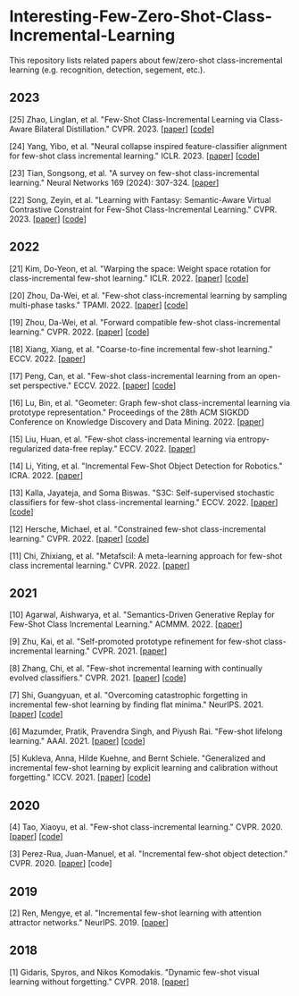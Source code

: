 # Interesting-Few-Zero-Shot-Class-Incremental-Learning
This repository lists related papers about few/zero-shot class-incremental learning (e.g. recognition, detection, segement, etc.). 

## 2023
[25] Zhao, Linglan, et al. "Few-Shot Class-Incremental Learning via Class-Aware Bilateral Distillation." CVPR. 2023. [[paper](https://openaccess.thecvf.com/content/CVPR2023/papers/Zhao_Few-Shot_Class-Incremental_Learning_via_Class-Aware_Bilateral_Distillation_CVPR_2023_paper.pdf)] [[code](https://github.com/LinglanZhao/BiDistFSCIL)]

[24] Yang, Yibo, et al. "Neural collapse inspired feature-classifier alignment for few-shot class incremental learning." ICLR. 2023. [[paper](https://arxiv.org/pdf/2302.03004.pdf)] [[code](https://github.com/NeuralCollapseApplications/FSCIL)]

[23] Tian, Songsong, et al. "A survey on few-shot class-incremental learning." Neural Networks 169 (2024): 307-324. [[paper](https://www.sciencedirect.com/science/article/pii/S0893608023006019)]

[22] Song, Zeyin, et al. "Learning with Fantasy: Semantic-Aware Virtual Contrastive Constraint for Few-Shot Class-Incremental Learning." CVPR. 2023. [[paper](https://openaccess.thecvf.com/content/CVPR2023/papers/Song_Learning_With_Fantasy_Semantic-Aware_Virtual_Contrastive_Constraint_for_Few-Shot_Class-Incremental_CVPR_2023_paper.pdf)] [[code](https://github.com/zysong0113/SAVC)]

## 2022
[21] Kim, Do-Yeon, et al. "Warping the space: Weight space rotation for class-incremental few-shot learning." ICLR. 2022. [[paper](https://openreview.net/pdf?id=kPLzOfPfA2l)] [[code](https://github.com/EdwinKim3069/WaRP-CIFSL)]

[20] Zhou, Da-Wei, et al. "Few-shot class-incremental learning by sampling multi-phase tasks." TPAMI. 2022. [[paper](https://ieeexplore.ieee.org/stamp/stamp.jsp?tp=&arnumber=9864267)] [[code](https://github.com/zhoudw-zdw/TPAMI-Limit)]

[19] Zhou, Da-Wei, et al. "Forward compatible few-shot class-incremental learning." CVPR. 2022. [[paper](https://openaccess.thecvf.com/content/CVPR2022/papers/Zhou_Forward_Compatible_Few-Shot_Class-Incremental_Learning_CVPR_2022_paper.pdf)] [[code](https://github.com/zhoudw-zdw/CVPR22-Fact)]

[18] Xiang, Xiang, et al. "Coarse-to-fine incremental few-shot learning." ECCV. 2022. [[paper](https://link.springer.com/chapter/10.1007/978-3-031-19821-2_12)]

[17] Peng, Can, et al. "Few-shot class-incremental learning from an open-set perspective." ECCV. 2022. [[paper](https://link.springer.com/chapter/10.1007/978-3-031-19806-9_22)] [[code](https://github.com/CanPeng123/FSCIL_ALICE)]

[16] Lu, Bin, et al. "Geometer: Graph few-shot class-incremental learning via prototype representation." Proceedings of the 28th ACM SIGKDD Conference on Knowledge Discovery and Data Mining. 2022. [[paper](https://dl.acm.org/doi/pdf/10.1145/3534678.3539280)]

[15] Liu, Huan, et al. "Few-shot class-incremental learning via entropy-regularized data-free replay." ECCV. 2022. [[paper](https://link.springer.com/chapter/10.1007/978-3-031-20053-3_9)]

[14] Li, Yiting, et al. "Incremental Few-Shot Object Detection for Robotics." ICRA. 2022. [[paper](https://ieeexplore.ieee.org/stamp/stamp.jsp?tp=&arnumber=9811856)]

[13] Kalla, Jayateja, and Soma Biswas. "S3C: Self-supervised stochastic classifiers for few-shot class-incremental learning." ECCV. 2022. [[paper](https://link.springer.com/chapter/10.1007/978-3-031-19806-9_25)] [[code](https://github.com/JAYATEJAK/S3C)]

[12] Hersche, Michael, et al. "Constrained few-shot class-incremental learning." CVPR. 2022. [[paper](https://openaccess.thecvf.com/content/CVPR2022/papers/Hersche_Constrained_Few-Shot_Class-Incremental_Learning_CVPR_2022_paper.pdf)] [[code](https://github.com/IBM/constrained-FSCIL)]

[11] Chi, Zhixiang, et al. "Metafscil: A meta-learning approach for few-shot class incremental learning." CVPR. 2022. [[paper](https://openaccess.thecvf.com/content/CVPR2022/papers/Chi_MetaFSCIL_A_Meta-Learning_Approach_for_Few-Shot_Class_Incremental_Learning_CVPR_2022_paper.pdf)]
## 2021

[10] Agarwal, Aishwarya, et al. "Semantics-Driven Generative Replay for Few-Shot Class Incremental Learning." ACMMM. 2022. [[paper](https://dl.acm.org/doi/pdf/10.1145/3503161.3548160)]

[9] Zhu, Kai, et al. "Self-promoted prototype refinement for few-shot class-incremental learning." CVPR. 2021. [[paper](https://openaccess.thecvf.com/content/CVPR2021/papers/Zhu_Self-Promoted_Prototype_Refinement_for_Few-Shot_Class-Incremental_Learning_CVPR_2021_paper.pdf)] 

[8] Zhang, Chi, et al. "Few-shot incremental learning with continually evolved classifiers." CVPR. 2021. [[paper](https://openaccess.thecvf.com/content/CVPR2021/papers/Zhang_Few-Shot_Incremental_Learning_With_Continually_Evolved_Classifiers_CVPR_2021_paper.pdf)] [[code](https://github.com/icoz69/CEC-CVPR2021/tree/main)]


[7] Shi, Guangyuan, et al. "Overcoming catastrophic forgetting in incremental few-shot learning by finding flat minima." NeurIPS. 2021. [[paper](https://proceedings.neurips.cc/paper_files/paper/2021/file/357cfba15668cc2e1e73111e09d54383-Paper.pdf)] [[code](https://github.com/moukamisama/F2M)]

[6] Mazumder, Pratik, Pravendra Singh, and Piyush Rai. "Few-shot lifelong learning." AAAI. 2021. [[paper](https://arxiv.org/pdf/2103.00991.pdf)] [[code](https://github.com/pratikm141/FSLL)]

[5] Kukleva, Anna, Hilde Kuehne, and Bernt Schiele. "Generalized and incremental few-shot learning by explicit learning and calibration without forgetting." ICCV. 2021. [[paper](https://openaccess.thecvf.com/content/ICCV2021/papers/Kukleva_Generalized_and_Incremental_Few-Shot_Learning_by_Explicit_Learning_and_Calibration_ICCV_2021_paper.pdf)] [[code](https://github.com/annusha/LCwoF)]

## 2020
[4] Tao, Xiaoyu, et al. "Few-shot class-incremental learning." CVPR. 2020. [[paper](https://openaccess.thecvf.com/content_CVPR_2020/papers/Tao_Few-Shot_Class-Incremental_Learning_CVPR_2020_paper.pdf)] [[code](https://github.com/xyutao/fscil)]

[3] Perez-Rua, Juan-Manuel, et al. "Incremental few-shot object detection." CVPR. 2020. [[paper](https://openaccess.thecvf.com/content_CVPR_2020/papers/Perez-Rua_Incremental_Few-Shot_Object_Detection_CVPR_2020_paper.pdf)] [code]

## 2019 
[2] Ren, Mengye, et al. "Incremental few-shot learning with attention attractor networks." NeurIPS. 2019. [[paper](https://proceedings.neurips.cc/paper_files/paper/2019/file/e833e042f509c996b1b25324d56659fb-Paper.pdf)]

## 2018
[1] Gidaris, Spyros, and Nikos Komodakis. "Dynamic few-shot visual learning without forgetting." CVPR. 2018. [[paper](https://openaccess.thecvf.com/content_cvpr_2018/papers/Gidaris_Dynamic_Few-Shot_Visual_CVPR_2018_paper.pdf)]
